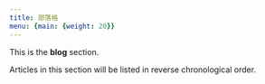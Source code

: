```yaml
---
title: 部落格
menu: {main: {weight: 20}}
---
```


This is the **blog** section.

Articles in this section will be listed in reverse chronological order.
